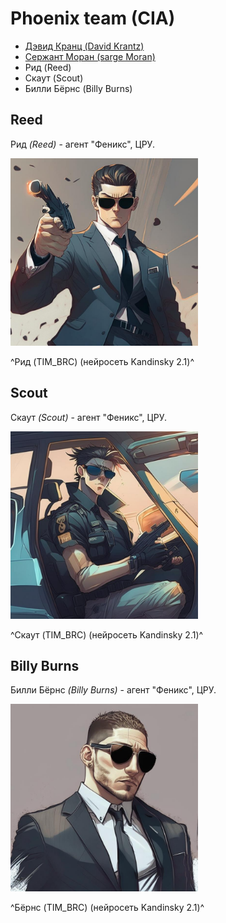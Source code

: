 # Phoenix team (CIA)

* [Дэвид Кранц (David Krantz)](./krantz.md)
* [Сержант Моран (sarge Moran)](./moran.md)
* Рид (Reed)
* Скаут (Scout)
* Билли Бёрнс (Billy Burns)

## Reed

Рид *(Reed)* - агент "Феникс", ЦРУ.

<img src="./img/reed.png" alt="Рид (TIM_BRC) (нейросеть Kandinsky 2.1)" style="height: 300px;"/>

^Рид (TIM_BRC) (нейросеть Kandinsky 2.1)^

## Scout

Скаут *(Scout)* - агент "Феникс", ЦРУ.

<img src="./img/scout.png" alt="Скаут (TIM_BRC) (нейросеть Kandinsky 2.1)" style="height: 300px;"/>

^Скаут (TIM_BRC) (нейросеть Kandinsky 2.1)^

## Billy Burns

Билли Бёрнс *(Billy Burns)* - агент "Феникс", ЦРУ.

<img src="./img/burns.png" alt="Бёрнс (TIM_BRC) (нейросеть Kandinsky 2.1)" style="height: 300px;"/>

^Бёрнс (TIM_BRC) (нейросеть Kandinsky 2.1)^